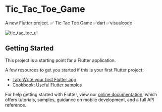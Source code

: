 # Tic_Tac_Toe_Game

A new Flutter project.
✅ Tic Tac Toe Game
✅dart
✅visualcode

![tic_tac_toe_ui](https://user-images.githubusercontent.com/94855499/209954567-cddd0f4b-5bd6-4a31-b4ae-c3a92acd0aa9.png)


## Getting Started

This project is a starting point for a Flutter application.

A few resources to get you started if this is your first Flutter project:

- [Lab: Write your first Flutter app](https://flutter.dev/docs/get-started/codelab)
- [Cookbook: Useful Flutter samples](https://flutter.dev/docs/cookbook)

For help getting started with Flutter, view our
[online documentation](https://flutter.dev/docs), which offers tutorials,
samples, guidance on mobile development, and a full API reference.
